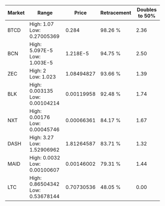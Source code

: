 | Market | Range | Price| Retracement | Doubles to 50% |
| --- | --- | --- | --- | --- |
| BTCD | High: 1.07<br />Low: 0.27005369 | 0.284 | 98.26 % | 2.36 |
| BCN | High: 5.097E-5<br />Low: 1.003E-5 | 1.218E-5 | 94.75 % | 2.50 |
| ZEC | High: 2<br />Low: 1.023 | 1.08494827 | 93.66 % | 1.39 |
| BLK | High: 0.003135<br />Low: 0.00104214 | 0.00119958 | 92.48 % | 1.74 |
| NXT | High: 0.00176<br />Low: 0.00045746 | 0.00066361 | 84.17 % | 1.67 |
| DASH | High: 3.27<br />Low: 1.52906962 | 1.81264587 | 83.71 % | 1.32 |
| MAID | High: 0.0032<br />Low: 0.00100607 | 0.00146002 | 79.31 % | 1.44 |
| LTC | High: 0.86504342<br />Low: 0.53678144 | 0.70730536 | 48.05 % | 0.00 |
